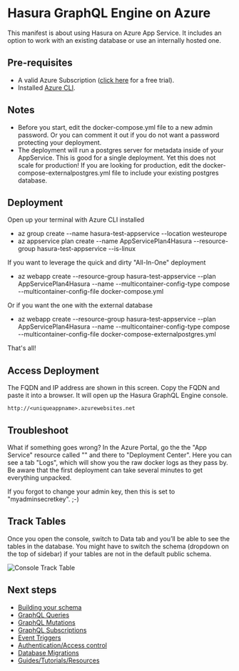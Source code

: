 # Hasura GraphQL Engine on Azure

This manifest is about using Hasura on Azure App Service. It includes an option to work with an existing database or use an internally hosted one. 

## Pre-requisites

- A valid Azure Subscription ([click
  here](https://azure.microsoft.com/en-us/free/) for a free trial).
- Installed [Azure CLI](https://learn.microsoft.com/en-us/cli/azure/get-started-with-azure-cli).
  
## Notes
- Before you start, edit the docker-compose.yml file to a new admin password. Or you can comment it out if you do not want a password protecting your deployment.
- The deployment will run a postgres server for metadata inside of your AppService. This is good for a single deployment. Yet this does not scale for production! If you are looking for production, edit the docker-compose-externalpostgres.yml file to include your existing postgres database.

## Deployment
Open up your terminal with Azure CLI installed
- az group create --name hasura-test-appservice --location westeurope
- az appservice plan create --name AppServicePlan4Hasura --resource-group hasura-test-appservice --is-linux

If you want to leverage the quick and dirty "All-In-One" deployment
- az webapp create --resource-group hasura-test-appservice --plan AppServicePlan4Hasura --name <uniqueappname> --multicontainer-config-type compose --multicontainer-config-file docker-compose.yml

Or if you want the one with the external database
- az webapp create --resource-group hasura-test-appservice --plan AppServicePlan4Hasura --name <uniqueappname> --multicontainer-config-type compose --multicontainer-config-file docker-compose-externalpostgres.yml

That's all!

## Access Deployment

The FQDN and IP address are shown in this screen. Copy the FQDN and paste it into
a browser. It will open up the Hasura GraphQL Engine console.

```
http://<uniqueappname>.azurewebsites.net
```

## Troubleshoot

What if something goes wrong? In the Azure Portal, go the the "App Service" resource called "<uniquename>" and there to "Deployment Center". Here you can see a tab "Logs", which will show you the raw docker logs as they pass by. Be aware that the first deployment can take several minutes to get everything unpacked.

If you forgot to change your admin key, then this is set to "myadminsecretkey". ;-)

## Track Tables

Once you open the console, switch to Data tab and you’ll be able to see the tables in the database. You might have to switch the schema (dropdown on the top of sidebar) if your tables are not in the default public schema.

![Console Track Table](https://storage.googleapis.com/graphql-engine-cdn.hasura.io/main-repo/img/console_track_tables.png)


## Next steps

- [Building your schema](https://hasura.io/docs/latest/graphql/core/schema/index.html)
- [GraphQL Queries](https://hasura.io/docs/latest/graphql/core/queries/index.html)
- [GraphQL Mutations](https://hasura.io/docs/latest/graphql/core/mutations/index.html)
- [GraphQL Subscriptions](https://hasura.io/docs/latest/graphql/core/subscriptions/index.html)
- [Event Triggers](https://hasura.io/docs/latest/graphql/core/event-triggers/index.html)
- [Authentication/Access control](https://hasura.io/docs/latest/graphql/core/auth/index.html)
- [Database Migrations](https://hasura.io/docs/latest/graphql/core/migrations/index.html)
- [Guides/Tutorials/Resources](https://hasura.io/docs/latest/graphql/core/guides/index.html)
